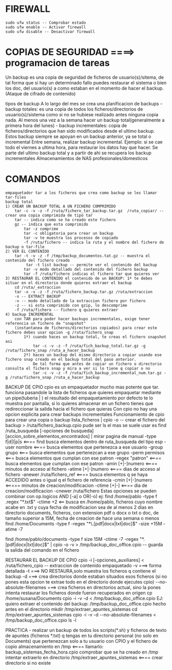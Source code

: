# FIREWALL
    sudo ufw status -- Comprobar estado
    sudo ufw enable -- Activar firewall
    sudo ufw disable -- Desactivar firewall

# COPIAS DE SEGURIDAD ====> programacion de tareas
Un backup es una copia de seguridad de ficheros de usuario(s)/sitema, de tal forma que si hay un determinado fallo puedes restaurar el sistema o bien los doc, del usuario(s) a como estaban en el momento de hacer el backup.
(Ataque de cifrado de contenido)

tipos de backup
A lo largo del mes se crea una planificacion de backups
    - backup totales: es una copia de todos los ficheros/directorios de usuario(s)/sistema como si no se hubiese realizado antes ninguna copia nada. 
        Al menos una vez a la semana hacer un backup total(generalmente a primera hora del lunes)
    - backup incrementales: copia de ficheros/directorios que han sido modificados desde el ultimo backup. Estos backup siempre se apoyan en un backup anterior, ya se total o incremental
Entre semana, realizar backup incremental.
Ejemplo: si se cae todo el viernes a ultima hora, para restaurar los datos hay que hacer. Se parte del ultimo backup total y a partir de ahi se recupera los backup incrementales
Almacenamientos de NAS profesionales/domesticos

# COMANDOS
    empaquetador tar a los ficheros que crea como backup se les llamar tar-files
    backup total
    1) CREAR UN BACKUP TOTAL A UN FICHERO COMPRIMIDO
        tar -c -v -z -f /ruta/fichero_tar_backup.tar.gz  /ruta_copiar/ -- crear una copia comprimida de tipo tar
        tar -- indica como se ha creado este fichero
        gz -- indica que esta comprimido
            tar -z comprime
            tar -c obligatoria para crear un backup
            tar -v te muestra los procesos de copiado
            -f /ruta/fichero -- indica la ruta y el nombre del fichero de backup o tar-file
    2) VER EL CONTENIDO
        tar -t -v -z -f /tmp/backup_documentos.tat.gz -- muestra el contenido del fichero creado
             tar -t list backup -- permite ver el contenido del backup
            tar -v modo detallado del contenido del fichero backup
            tar -f /ruta/fichero indicas el fichero tar que quieres ver
    3) RESTAURAR EL CONTENIDO el contenido de un BACKUP: 1º te debes situar en el directorio donde quieres extraer el backup      
        cd /ruta/_extraccion
        tar -x -v -z -f /ruta/fichero_backup.tar.gz /ruta/extraccion
        -x -- EXTRACT BACKUP
        -v -- modo detallado de la extraccion fichero por fichero
        -z -- si esta comprimido con gzip, lo descomprime
        -f /ruta/fichero -- fichero q quieres extraer
    4) backup INCREMENTAL
        con TAR para poder hacer backups incrementales, exige tener referencia un fichero de "snapshot"     
        (instantanea de ficheros/directorios copiados) para crear este fichero debes usar opcion -g /ruta/fichero_snap
            1º) cuando haces un backup total, te creas el fichero snapshot asi
                tar -c -v -z -f /ruta/fich_backup_total.tar.gz -g /ruta/fichero_snap /ruta_a_hacer_backup
            2º) haces un backup del mismo directorio a copiar usando ese fichero snap creado en el backup total del paso anterior. 
                De tal forma que antes de copiar un fichero o directorio consulta el fichero snap y mira a ver si lo tiene q copiar o no
                tar -c -v -z -f /ruta/fich_backup_incremental_num.tar.gz -g /ruta/fichero_snap /ruta_a_hacer_backup

BACKUP DE CPIO
cpio es un empaquetador mucho mas potente que tar. funciona pasandole la lista de ficheros que quieres empaquetar mediante un pipe(tuberia | ) el resultado del empaquetamiento por defecto te lo muestra por pantalla, si lo quieres almacenar en un fichero tienes que redireccionar la salida hacia el fichero que quieras
Con cpio no hay una opcion explicita para crear backups incrementales
Funcionamiento de cpio para crear una copia o backup
    lista_ficheros | cpio -o -- crear el fichero del backup > /ruta/fichero_backup.cpio
    pude ser ls
    el mas se suele usar es find /ruta_busqueda [-opciones de busqueda] [accion_sobre_elementos_encontrados]
                                                            |
                                                mirar pagina de manual
                                                -type f|d|l|p|s <==== find busca elementos dentro de ruta_busqueda del tipo esp
                                                -user nombre <==== busca elementos que pertenezca a ese usuario
                                                -group grupo <=== busca elementos que pertenezcan a ese grupo
                                                -perm permisos <=== busca elementos que cumplan con ese patron
                                                -regex "patron" <==== busca elementos que cumplan con ese patron
                                                -amin [+|-]numero <==== minutos de acceso al fichero
                                                -atime [+|-]numero <==== dias de acceso al fichero
                                                -anewer /ruta/fichero_ref <==== busca elementos q se haya ACCEDIDO antes o igual q el fichero de referencia
                                                -cmin [+|-]numero <===== minutos de creacion/modificacion
                                                -ctime [+|-] <==== dia de creacion/modificacion
                                                -cnewer /ruta/fichero
                                            Estas opciones se pueden combinar con op.logicos AND [-a] o OR(-o)
                                            ej: find /home/pablo -type f .regex "*\.txt$" -ctime +2 <== busca en /home/pablo, ficheros cuyo nombre acabe en .txt
                                                                                                        y cuya fecha de modificacion sea de al menos 2 dias
en directorio documents, ficheros, con extension pdf o docx o txt o doc, de tamaño superior a 15M, fecha de creacion de hace una semana o menos
find /home/Documents -type f -regex "*\.[pdf|docx|txt|doc]$" -size +15M -atime -7

find /home/pablo/documents -type f size 15M -ctime -7 -regex "*\.[pdf|docx|txt|doc]$" | cpio -o -v > /tmp/backup_doc_office.cpio -- guarda la salida del comando en el fichero

RESTAURAR EL BACKUP DE CPIO
cpio -i [-opciones_auxiliares] < /ruta/fichero_cpio -- extraccion de contenido empaquetado
    -v ===> forma detallada
    -t ===> NO RESTAURA,solo muestra los ficheros q contiene el backup
    -d ===> crea directorios donde estaban situados esos ficheros (si no pones esta opcion te extrae todo en el directorio donde ejecutes cpio)
    --no-absolute-filenames ===> crea ficheros en directorios actual, sino la pones intenta restaurar los ficheros donde fueron recuperados en origen
        cp /home/susana/Documents
        cpio -i -v -d < /tmp/backup_doc_office.cpio
    EJ: quiero extraer el contenido del backup: /tmp/backup_doc_office.cpio hecho antes en el directorio
        mkdir /tmp/extraer_apuntes_sistemas
        cd /tmp/extraer_apuntes_sistemas
        cpio -i -v -d --no-absolute-filenames < /tmp/backup_doc_office.cpio
        ls -l
                                            
PRACTICA
    - realizar un backup de todos los scripts(*.sh) y ficheros de texto de apuntes (ficheros *.txt) q tengas en tu directorio personal (no solo en Documents) que pertenezcan solo a tu usuario con CPIO
    y el fichero de copio almacenamiento en /tmp <==== llamarlo: backup_sistemas_fecha_hora.cpio
    comprobar que se ha creado en /tmp
    intentar extraerlo en directorio /tmp/extraer_apuntes_sistemas <==== crear directorio si no existe
